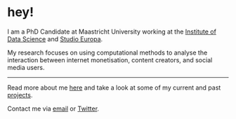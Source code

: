 # hey!
I am a PhD Candidate at Maastricht University working at the [Institute of Data Science](https://www.maastrichtuniversity.nl/research/institute-data-science) and [Studio Europa](https://maastrichteurope.nl).

My research focuses on using computational methods to analyse the interaction between internet monetisation, content creators, and social media users.

---
Read more about me [here]() and take a look at some of my current and past [projects](https://thalesbertaglia.com/projects).

Contact me via [email](mailto:contact@thalesbertaglia.com) or [Twitter](https://twitter.com/thalesbertaglia).
